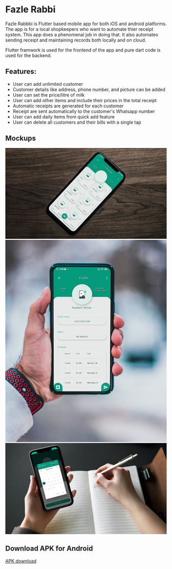 # Fazle Rabbi

Fazle Rabbbi is Flutter based mobile app for both iOS and android platforms. The app is for a local shopkeepers who want to automate thier receipt system. This app does a phenomenal job in doing that. It also automates sending receipt and maintaining records both locally and on cloud.

Flutter framwork is used for the frontend of the app and pure dart code is used for the backend. 


## Features:
- User can add unlimited customer
- Customer details like address, phone number, and picture can be added
- User can set the price/litre of milk
- User can add other items and include their prices in the total receipt
- Automatic receipts are generated for each customer
- Receipt are sent automatically to the customer's Whatsapp number
- User can add daily items from quick add feature
- User can delete all customers and their bills with a single tap

## Mockups
![Main Page](https://github.com/FaazAbidi/FazleRabbi/blob/master/mockups/1.jpg)
![Profile Page](https://github.com/FaazAbidi/FazleRabbi/blob/master/mockups/2.jpg)
![Calender Page](https://github.com/FaazAbidi/FazleRabbi/blob/master/mockups/3.jpg)

## Download APK for Android
[APK download](https://file.io/LMv4b8b6sfZl)
